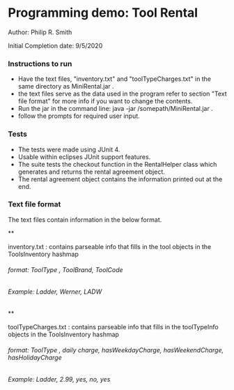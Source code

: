# Programming demo: Tool Rental
Author: Philip R. Smith

Initial Completion date: 9/5/2020

### Instructions to run
- Have the text files, "inventory.txt" and "toolTypeCharges.txt" in the same directory as MiniRental.jar .
- the text files serve as the data used in the program refer to section "Text file format" for more info if you want to change the contents.
- Run the jar in the command line: java -jar /somepath/MiniRental.jar .
- follow the prompts for required user input.

### Tests
- The tests were made using JUnit 4. 
- Usable within eclipses JUnit support features.
- The suite tests the checkout function in the RentalHelper class which generates and returns the rental agreement object.
- The rental agreement object contains the information printed out at the end.

### Text file format

The text files contain information in the below format.

**

inventory.txt : contains parseable info that fills in the tool objects in the ToolsInventory hashmap

###### format: ToolType , ToolBrand, ToolCode
###### Example: Ladder, Werner, LADW

**

toolTypeCharges.txt : contains parseable info that fills in the toolTypeInfo objects in the ToolsInventory hashmap

###### format: ToolType , daily charge, hasWeekdayCharge, hasWeekendCharge, hasHolidayCharge
###### Example: Ladder, 2.99, yes, no, yes

